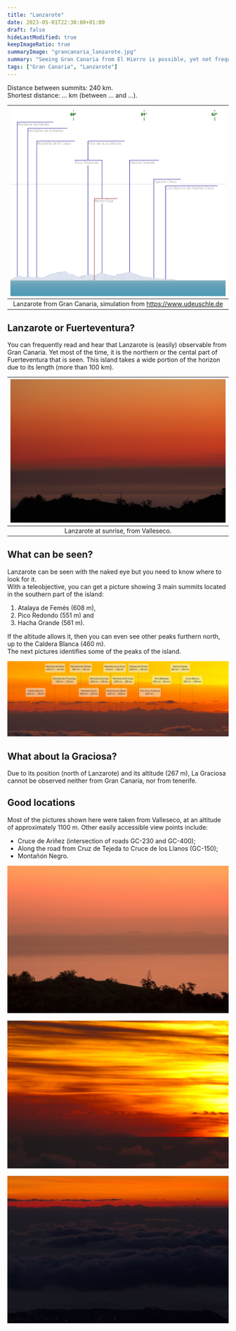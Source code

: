 ```yaml
---
title: "Lanzarote"
date: 2023-05-01T22:30:00+01:00
draft: false
hideLastModified: true
keepImageRatio: true
summaryImage: "grancanaria_lanzarote.jpg"
summary: "Seeing Gran Canaria from El Hierro is possible, yet not frequent."
tags: ["Gran Canaria", "Lanzarote"]
---
```


Distance between summits: 240 km.    
Shortest distance: ... km (between ... and ...).

| ![Lanzarote panorama](grancanaria_lanzarote_pano.png) | 
|:--:| 
| Lanzarote from Gran Canaria, simulation from https://www.udeuschle.de |


## Lanzarote or Fuerteventura?

You can frequently read and hear that Lanzarote is (easily) observable from Gran Canaria.
Yet most of the time, it is the northern or the cental part of Fuerteventura that is seen.
This island takes a wide portion of the horizon due to its length (more than 100 km).


| ![Lanzarote from Gran Canaria](grancanaria_lanzarote.jpg) |
|:--:| 
| Lanzarote at sunrise, from Valleseco. | 

## What can be seen?

Lanzarote can be seen with the naked eye but you need to know where to look for it.     
With a teleobjective, you can get a picture showing 3 main summits located in the southern part of the island:
1. Atalaya de Femés (608 m),
2. Pico Redondo (551 m) and
3. Hacha Grande (561 m).

If the altitude allows it, then you can even see other peaks furthern north, up to the Caldera Blanca (460 m).    
The next pictures identifies some of the peaks of the island.

![Lanzarote from Gran Canaria](grancanaria_lanzarote2.jpg)


## What about la Graciosa?

Due to its position (north of Lanzarote) and its altitude (267 m), La Graciosa cannot be observed neither from Gran Canaria, nor from tenerife.

## Good locations

Most of the pictures shown here were taken from Valleseco, at an altitude of approximately 1100 m.
Other easily accessible view points include:
- Cruce de Ariñez (intersection of roads GC-230 and GC-400);
- Along the road from Cruz de Tejeda to Cruce de los Llanos (GC-150); 
- Montañón Negro.

![Lanzarote from Gran Canaria](grancanaria_lanzarote3.jpg)

![Lanzarote from Gran Canaria](grancanaria_lanzarote4.jpg)

![Lanzarote from Gran Canaria](grancanaria_lanzarote5.jpg)




